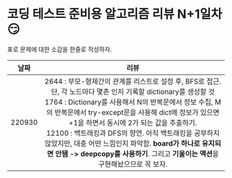 # 코딩 테스트 준비용 알고리즘 리뷰 N+1일차 :smirk:

표로 문제에 대한 소감을 한줄로 작성하자. 

|날짜| 리뷰 |
|:--:|:--:| 
|220930|  2644 : 부모-형제간의 관계를 리스트로 설정 후, BFS로 접근. 단, 각 노드마다 몇촌 인지 기록할 dictionary를 생성할 것 <br/> 1764 : Dictionary를 사용해서 N의 반복문에서 정보 수집, M의 반복문에서 try-except문을 사용해 dict에 정보가 있으면 +1을 하면서 동시에 2가 되는 값을 추출하기. <br/> 12100 : 백트래킹과 DFS의 향연. 아직 백트래킹을 공부하지 않았지만, 대충 어떤 느낌인지 파악함. **board가 하나로 유지되면 안됌 -> deepcopy를 사용하기**. 그리고 **기울이는 액션**을 구현해놨으므로 꼭 보자.  | 

